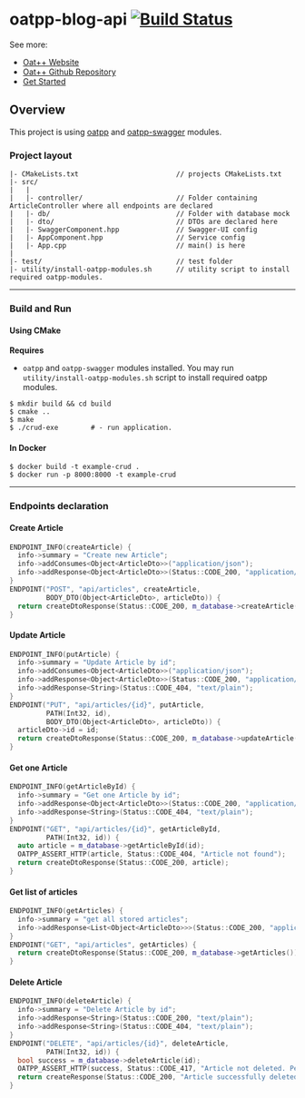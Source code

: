 # oatpp-blog-api [![Build Status](https://dev.azure.com/lganzzzo/lganzzzo/_apis/build/status/oatpp.example-crud?branchName=master)](https://dev.azure.com/lganzzzo/lganzzzo/_build?definitionId=9?branchName=master)


See more:

- [Oat++ Website](https://oatpp.io/)
- [Oat++ Github Repository](https://github.com/oatpp/oatpp)
- [Get Started](https://oatpp.io/docs/start)

## Overview

This project is using [oatpp](https://github.com/oatpp/oatpp) and [oatpp-swagger](https://github.com/oatpp/oatpp-swagger) modules.

### Project layout

```
|- CMakeLists.txt                        // projects CMakeLists.txt
|- src/
|   |
|   |- controller/                       // Folder containing ArticleController where all endpoints are declared
|   |- db/                               // Folder with database mock
|   |- dto/                              // DTOs are declared here
|   |- SwaggerComponent.hpp              // Swagger-UI config
|   |- AppComponent.hpp                  // Service config
|   |- App.cpp                           // main() is here
|
|- test/                                 // test folder
|- utility/install-oatpp-modules.sh      // utility script to install required oatpp-modules.
```

---

### Build and Run

#### Using CMake

**Requires**

- `oatpp` and `oatpp-swagger` modules installed. You may run `utility/install-oatpp-modules.sh` 
script to install required oatpp modules.

```
$ mkdir build && cd build
$ cmake ..
$ make 
$ ./crud-exe        # - run application.
```

#### In Docker

```
$ docker build -t example-crud .
$ docker run -p 8000:8000 -t example-crud
```

---

### Endpoints declaration

#### Create Article

```c++
ENDPOINT_INFO(createArticle) {
  info->summary = "Create new Article";
  info->addConsumes<Object<ArticleDto>>("application/json");
  info->addResponse<Object<ArticleDto>>(Status::CODE_200, "application/json");
}
ENDPOINT("POST", "api/articles", createArticle,
         BODY_DTO(Object<ArticleDto>, articleDto)) {
  return createDtoResponse(Status::CODE_200, m_database->createArticle(articleDto));
}
```

#### Update Article

```c++
ENDPOINT_INFO(putArticle) {
  info->summary = "Update Article by id";
  info->addConsumes<Object<ArticleDto>>("application/json");
  info->addResponse<Object<ArticleDto>>(Status::CODE_200, "application/json");
  info->addResponse<String>(Status::CODE_404, "text/plain");
}
ENDPOINT("PUT", "api/articles/{id}", putArticle,
         PATH(Int32, id),
         BODY_DTO(Object<ArticleDto>, articleDto)) {
  articleDto->id = id;
  return createDtoResponse(Status::CODE_200, m_database->updateArticle(articleDto));
}
```

#### Get one Article

```c++
ENDPOINT_INFO(getArticleById) {
  info->summary = "Get one Article by id";
  info->addResponse<Object<ArticleDto>>(Status::CODE_200, "application/json");
  info->addResponse<String>(Status::CODE_404, "text/plain");
}
ENDPOINT("GET", "api/articles/{id}", getArticleById,
         PATH(Int32, id)) {
  auto article = m_database->getArticleById(id);
  OATPP_ASSERT_HTTP(article, Status::CODE_404, "Article not found");
  return createDtoResponse(Status::CODE_200, article);
}
```

#### Get list of articles

```c++
ENDPOINT_INFO(getArticles) {
  info->summary = "get all stored articles";
  info->addResponse<List<Object<ArticleDto>>>(Status::CODE_200, "application/json");
}
ENDPOINT("GET", "api/articles", getArticles) {
  return createDtoResponse(Status::CODE_200, m_database->getArticles());
}
```

#### Delete Article
```c++
ENDPOINT_INFO(deleteArticle) {
  info->summary = "Delete Article by id";
  info->addResponse<String>(Status::CODE_200, "text/plain");
  info->addResponse<String>(Status::CODE_404, "text/plain");
}
ENDPOINT("DELETE", "api/articles/{id}", deleteArticle,
         PATH(Int32, id)) {
  bool success = m_database->deleteArticle(id);
  OATPP_ASSERT_HTTP(success, Status::CODE_417, "Article not deleted. Perhaps no such Article in the Database");
  return createResponse(Status::CODE_200, "Article successfully deleted");
}  
```
